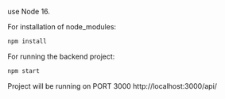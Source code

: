 use Node 16.

For installation of node_modules:

```sh {"id":"01J56905PY181BT5X0VRV8S5EX"}
npm install
```

For running the backend project:

```sh {"id":"01J5693SA8E8E0P773F61NE6AM"}
npm start
```

Project will be running on PORT 3000
http://localhost:3000/api/ 